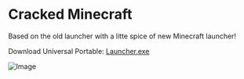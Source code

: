 
# Cracked Minecraft

Based on the old launcher with a litte spice of new Minecraft launcher!

Download Universal Portable: [Launcher.exe](https://github.com/DigitalSerpant/Cracked-Minecraft-Launcher/raw/main/Launcher.exe)

![Image](https://digitalserpant.github.io/Pics/minecraft.png)
